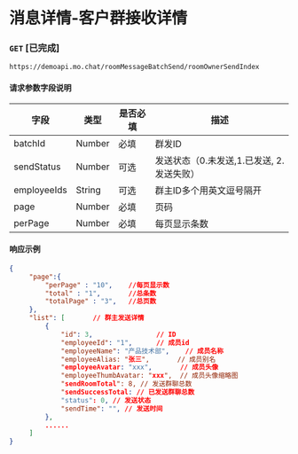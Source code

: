 # 消息详情-客户群接收详情
### `GET`  [已完成]
```
https://demoapi.mo.chat/roomMessageBatchSend/roomOwnerSendIndex
```

#### 请求参数字段说明

| 字段  | 类型 | 是否必填 | 描述|
| ------------- | ------------- | ------------------ | ------------------ |
| batchId  | Number  | 必填 | 群发ID |
| sendStatus  | Number  | 可选 | 发送状态（0.未发送,1.已发送, 2.发送失败） |
| employeeIds  | String  | 可选 | 群主ID多个用英文逗号隔开 |
| page  | Number  | 必填 | 页码 |
| perPage  | Number  | 必填 | 每页显示条数 |


#### 响应示例

```json
{
     "page":{
         "perPage" : "10",    //每页显示数
         "total" : "1",       //总条数
         "totalPage" : "3",   //总页数
     },
     "list": [       // 群主发送详情
         {
             "id": 3,                // ID
             "employeeId": "1",      // 成员id
             "employeeName": "产品技术部",    // 成员名称
             "employeeAlias: "张三",       // 成员别名
             "employeeAvatar: "xxx",       // 成员头像
             "employeeThumbAvatar: "xxx",  // 成员头像缩略图
             "sendRoomTotal": 8, // 发送群聊总数
             "sendSuccessTotal: // 已发送群聊总数
             "status": 0, // 发送状态
             "sendTime": "", // 发送时间
         },
         ......
     ]
}
```